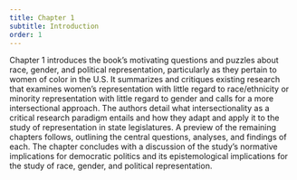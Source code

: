 ```yaml
---
title: Chapter 1 
subtitle: Introduction
order: 1
---
```


Chapter 1 introduces the book’s motivating questions and puzzles about race, gender, and political representation, particularly as they pertain to women of color in the U.S. It summarizes and critiques existing research that examines women’s representation with little regard to race/ethnicity or minority representation with little regard to gender and calls for a more intersectional approach. The authors detail what intersectionality as a critical research paradigm entails and how they adapt and apply it to the study of representation in state legislatures. A preview of the remaining chapters follows, outlining the central questions, analyses, and findings of each. The chapter concludes with a discussion of the study’s normative implications for democratic politics and its epistemological implications for the study of race, gender, and political representation.